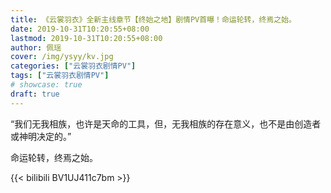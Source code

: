 ```yaml
---
title: 《云裳羽衣》全新主线章节【终始之地】剧情PV首曝！命运轮转，终焉之始。
date: 2019-10-31T10:20:55+08:00
lastmod: 2019-10-31T10:20:55+08:00
author: 佩瑶
cover: /img/ysyy/kv.jpg
categories: ["云裳羽衣剧情PV"]
tags: ["云裳羽衣剧情PV"]
# showcase: true
draft: true
---
```


“我们无我相族，也许是天命的工具，但，无我相族的存在意义，也不是由创造者或神明决定的。”

<!--more-->

命运轮转，终焉之始。

{{< bilibili BV1UJ411c7bm >}}